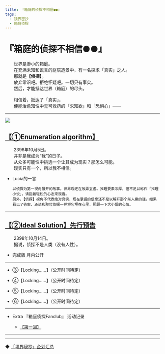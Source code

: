 ```yaml
---
title: 『箱庭的侦探不相信●●』
tags:
  - 镜界密抄
  - 箱庭侦探
---
```


# 『箱庭的侦探不相信●●』



&emsp;&emsp;世界是渺小的箱庭。<br>
&emsp;&emsp;在充满未知和谎言的庭院造景中，有一名探求「真实」之人。<br>
&emsp;&emsp;那就是<b>【侦探】</b>。<br>
&emsp;&emsp;放弃常识吧。拒绝怀疑吧。一切只有事实。<br>
&emsp;&emsp;然后，才能抵达世界（箱庭）的尽头。<br>
<br>
&emsp;&emsp;相信着，抵达了「真实」，<br>
&emsp;&emsp;便能治愈知性中无可救药的「求知欲」和「恐惧心」——<br>

---

![](https://i.loli.net/2020/10/29/Il2w3XWgsGthnLP.jpg)

## [【①Enumeration algorithm】](https://luciasnote.space/_posts/2020-10-31-%E7%AE%B1%E4%BE%A61%E7%9B%AE%E5%BD%95/)

&emsp;&emsp;2398年10月5日。<br>
&emsp;&emsp;并非是我成为“我”的日子。<br>
&emsp;&emsp;从众多可能性中挑选一个让其成为现实？那怎么可能。<br>
&emsp;&emsp;现实只有一个，所以我不相信。<br>


  - Lucia的一言

        以侦探为第一视角展开的故事，世界观还在故弄玄虚。推理要素浓厚，但不足以称作「推理小说」，请抱着轻松的心态来观看。
        另外，【侦探】视角不代表绝对真实，现在掌握的信息还不足以解开那个杀人案的谜。如果看见了答案，还请和那位侦探一样将它埋在心里，照顾一下大小姐的心情。

---

## [【②Ideal Solution】先行预告](https://luciasnote.space/_posts/2021-01-08-%E7%AE%B1%E4%BE%A62%E5%85%88%E8%A1%8C/)

&emsp;&emsp;2398年10月14日。<br>
&emsp;&emsp;据说，侦探不是人类（没有人性）。<br>
  - 完成版 月内公开<br>

---

- ③【Locking……】（公开时间待定）<br>

- ④【Locking……】（公开时间待定）<br>

- ⑤【Locking……】（公开时间待定）<br>

- ⑥【Locking……】（公开时间待定）<br>

---

- Extra 『箱庭侦探Fanclub』 活动记录

    - [【第一回】](https://rukarucia.github.io/_posts/2020-10-30-%E7%AE%B1FC1/)

---
---

◆ [「境界秘抄」企划汇总](https://luciasnote.space/_posts/2020-12-24-%E9%95%9C%E5%AF%86/)


